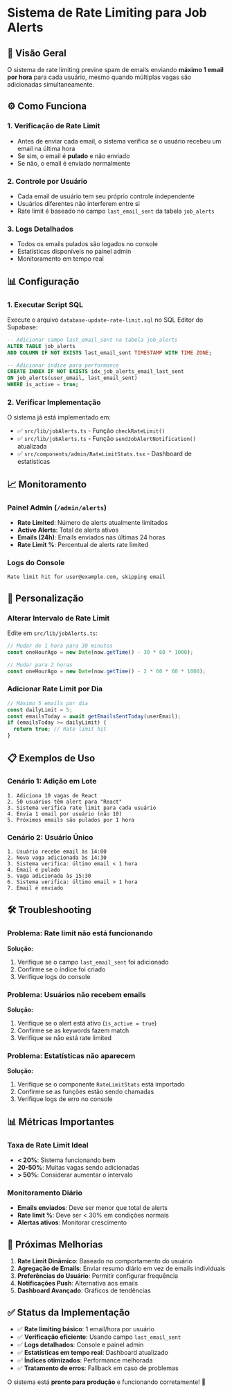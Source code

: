 # Sistema de Rate Limiting para Job Alerts

## 🚀 Visão Geral

O sistema de rate limiting previne spam de emails enviando **máximo 1 email por hora** para cada usuário, mesmo quando múltiplas vagas são adicionadas simultaneamente.

## ⚙️ Como Funciona

### 1. **Verificação de Rate Limit**
- Antes de enviar cada email, o sistema verifica se o usuário recebeu um email na última hora
- Se sim, o email é **pulado** e não enviado
- Se não, o email é enviado normalmente

### 2. **Controle por Usuário**
- Cada email de usuário tem seu próprio controle independente
- Usuários diferentes não interferem entre si
- Rate limit é baseado no campo `last_email_sent` da tabela `job_alerts`

### 3. **Logs Detalhados**
- Todos os emails pulados são logados no console
- Estatísticas disponíveis no painel admin
- Monitoramento em tempo real

## 📊 Configuração

### 1. **Executar Script SQL**
Execute o arquivo `database-update-rate-limit.sql` no SQL Editor do Supabase:

```sql
-- Adicionar campo last_email_sent na tabela job_alerts
ALTER TABLE job_alerts 
ADD COLUMN IF NOT EXISTS last_email_sent TIMESTAMP WITH TIME ZONE;

-- Adicionar índice para performance
CREATE INDEX IF NOT EXISTS idx_job_alerts_email_last_sent 
ON job_alerts(user_email, last_email_sent) 
WHERE is_active = true;
```

### 2. **Verificar Implementação**
O sistema já está implementado em:
- ✅ `src/lib/jobAlerts.ts` - Função `checkRateLimit()`
- ✅ `src/lib/jobAlerts.ts` - Função `sendJobAlertNotification()` atualizada
- ✅ `src/components/admin/RateLimitStats.tsx` - Dashboard de estatísticas

## 📈 Monitoramento

### Painel Admin (`/admin/alerts`)
- **Rate Limited**: Número de alerts atualmente limitados
- **Active Alerts**: Total de alerts ativos
- **Emails (24h)**: Emails enviados nas últimas 24 horas
- **Rate Limit %**: Percentual de alerts rate limited

### Logs do Console
```
Rate limit hit for user@example.com, skipping email
```

## 🔧 Personalização

### Alterar Intervalo de Rate Limit
Edite em `src/lib/jobAlerts.ts`:

```typescript
// Mudar de 1 hora para 30 minutos
const oneHourAgo = new Date(now.getTime() - 30 * 60 * 1000);

// Mudar para 2 horas
const oneHourAgo = new Date(now.getTime() - 2 * 60 * 60 * 1000);
```

### Adicionar Rate Limit por Dia
```typescript
// Máximo 5 emails por dia
const dailyLimit = 5;
const emailsToday = await getEmailsSentToday(userEmail);
if (emailsToday >= dailyLimit) {
  return true; // Rate limit hit
}
```

## 📋 Exemplos de Uso

### Cenário 1: Adição em Lote
```
1. Adiciona 10 vagas de React
2. 50 usuários têm alert para "React"
3. Sistema verifica rate limit para cada usuário
4. Envia 1 email por usuário (não 10)
5. Próximos emails são pulados por 1 hora
```

### Cenário 2: Usuário Único
```
1. Usuário recebe email às 14:00
2. Nova vaga adicionada às 14:30
3. Sistema verifica: último email < 1 hora
4. Email é pulado
5. Vaga adicionada às 15:30
6. Sistema verifica: último email > 1 hora
7. Email é enviado
```

## 🛠️ Troubleshooting

### Problema: Rate limit não está funcionando
**Solução:**
1. Verifique se o campo `last_email_sent` foi adicionado
2. Confirme se o índice foi criado
3. Verifique logs do console

### Problema: Usuários não recebem emails
**Solução:**
1. Verifique se o alert está ativo (`is_active = true`)
2. Confirme se as keywords fazem match
3. Verifique se não está rate limited

### Problema: Estatísticas não aparecem
**Solução:**
1. Verifique se o componente `RateLimitStats` está importado
2. Confirme se as funções estão sendo chamadas
3. Verifique logs de erro no console

## 📊 Métricas Importantes

### Taxa de Rate Limit Ideal
- **< 20%**: Sistema funcionando bem
- **20-50%**: Muitas vagas sendo adicionadas
- **> 50%**: Considerar aumentar o intervalo

### Monitoramento Diário
- **Emails enviados**: Deve ser menor que total de alerts
- **Rate limit %**: Deve ser < 30% em condições normais
- **Alertas ativos**: Monitorar crescimento

## 🔄 Próximas Melhorias

1. **Rate Limit Dinâmico**: Baseado no comportamento do usuário
2. **Agregação de Emails**: Enviar resumo diário em vez de emails individuais
3. **Preferências do Usuário**: Permitir configurar frequência
4. **Notificações Push**: Alternativa aos emails
5. **Dashboard Avançado**: Gráficos de tendências

## ✅ Status da Implementação

- ✅ **Rate limiting básico**: 1 email/hora por usuário
- ✅ **Verificação eficiente**: Usando campo `last_email_sent`
- ✅ **Logs detalhados**: Console e painel admin
- ✅ **Estatísticas em tempo real**: Dashboard atualizado
- ✅ **Índices otimizados**: Performance melhorada
- ✅ **Tratamento de erros**: Fallback em caso de problemas

O sistema está **pronto para produção** e funcionando corretamente! 🚀 